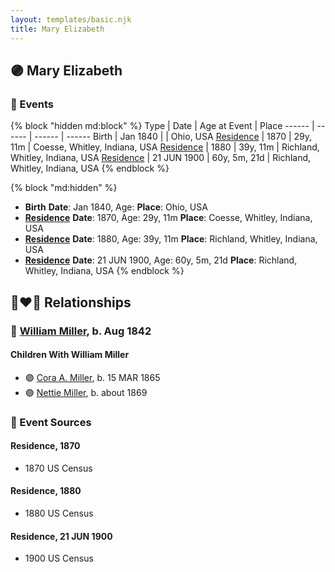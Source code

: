 ```yaml
---
layout: templates/basic.njk
title: Mary Elizabeth
---
```

## 🟣 Mary Elizabeth


### 📆 Events

{% block "hidden md:block" %}
Type | Date | Age at Event | Place
------ | ------ | ------ | ------
Birth | Jan 1840 |  | Ohio, USA
[Residence](#event-event-0) | 1870 | 29y, 11m | Coesse, Whitley, Indiana, USA
[Residence](#event-event-1) | 1880 | 39y, 11m | Richland, Whitley, Indiana, USA
[Residence](#event-event-2) | 21 JUN 1900 | 60y, 5m, 21d | Richland, Whitley, Indiana, USA
{% endblock %}

{% block "md:hidden" %}
- **Birth**
**Date**: Jan 1840, Age:
**Place**: Ohio, USA
- **[Residence](#event-event-0)**
**Date**: 1870, Age: 29y, 11m
**Place**: Coesse, Whitley, Indiana, USA
- **[Residence](#event-event-1)**
**Date**: 1880, Age: 39y, 11m
**Place**: Richland, Whitley, Indiana, USA
- **[Residence](#event-event-2)**
**Date**: 21 JUN 1900, Age: 60y, 5m, 21d
**Place**: Richland, Whitley, Indiana, USA
{% endblock %}

## 👩‍❤️‍👨 Relationships

### 🔵 [William Miller](/people/1/1014217), b. Aug 1842

#### Children With William Miller
* 🟣 [Cora A. Miller](/people/1/12053368), b. 15 MAR 1865
* 🟣 [Nettie Miller](/people/4/48706128), b. about 1869
### 📰 Event Sources

#### <a id="event-event-0"></a> Residence, 1870
* 1870 US Census

#### <a id="event-event-1"></a> Residence, 1880
* 1880 US Census

#### <a id="event-event-2"></a> Residence, 21 JUN 1900
* 1900 US Census
